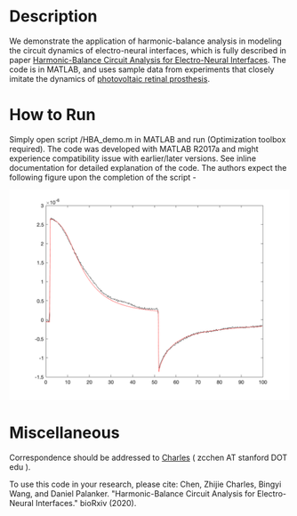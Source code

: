 # Description
We demonstrate the application of harmonic-balance analysis in modeling the circuit dynamics of electro-neural interfaces, which is fully described in paper [Harmonic-Balance Circuit Analysis for Electro-Neural Interfaces](https://doi.org/10.1101/2020.01.17.910968). The code is in MATLAB, and uses sample data from experiments that closely imitate the dynamics of [photovoltaic retinal prosthesis](https://en.wikipedia.org/wiki/Photovoltaic_retinal_prosthesis).

# How to Run
Simply open script /HBA_demo.m in MATLAB and run (Optimization toolbox required). The code was developed with MATLAB R2017a and might experience compatibility issue with earlier/later versions. See inline documentation for detailed explanation of the code. The authors expect the following figure upon the completion of the script -

![HBA Current Response](https://github.com/CCCharlesChan/HBA_demo/blob/master/fig_demo.png)

# Miscellaneous
Correspondence should be addressed to [Charles](mailto:zcchen@stanford.edu?subject=[GitHub]%20HBA%20for%20Neural%20Interfaces) ( zcchen AT stanford DOT edu ).

To use this code in your research, please cite: Chen, Zhijie Charles, Bingyi Wang, and Daniel Palanker. "Harmonic-Balance Circuit Analysis for Electro-Neural Interfaces." bioRxiv (2020).
